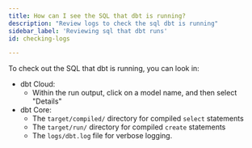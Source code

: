 ```yaml
---
title: How can I see the SQL that dbt is running?
description: "Review logs to check the sql dbt is running"
sidebar_label: 'Reviewing sql that dbt runs'
id: checking-logs

---
```


To check out the SQL that dbt is running, you can look in:

* dbt Cloud:
  * Within the run output, click on a model name, and then select "Details"
* dbt Core:
  * The `target/compiled/` directory for compiled `select` statements
  * The `target/run/` directory for compiled `create` statements
  * The `logs/dbt.log` file for verbose logging.
